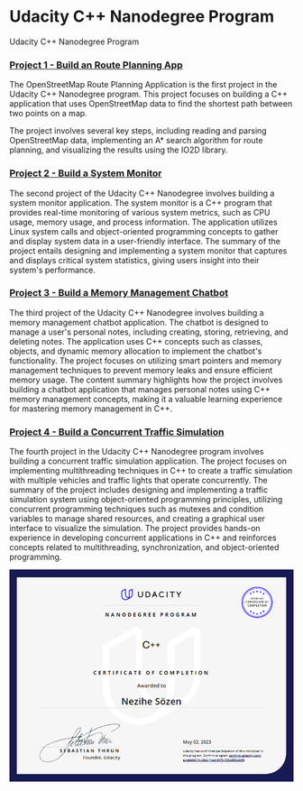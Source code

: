 # Udacity C++ Nanodegree Program
Udacity C++ Nanodegree Program

### [Project 1 - Build an Route Planning App](https://github.com/NeziheSozen/Udacity-CPP-Nanodegree-Build-an-OpenStreetMap-Route-Planner)

The OpenStreetMap Route Planning Application is the first project in the Udacity C++ Nanodegree program. This project focuses on building a C++ application that uses OpenStreetMap data to find the shortest path between two points on a map.

The project involves several key steps, including reading and parsing OpenStreetMap data, implementing an A* search algorithm for route planning, and visualizing the results using the IO2D library. 

### [Project 2 - Build a System Monitor](https://github.com/NeziheSozen/Udacity-CPP-Nanodegree-Build-a-System-Monitor)

The second project of the Udacity C++ Nanodegree involves building a system monitor application. The system monitor is a C++ program that provides real-time monitoring of various system metrics, such as CPU usage, memory usage, and process information. The application utilizes Linux system calls and object-oriented programming concepts to gather and display system data in a user-friendly interface. The summary of the project entails designing and implementing a system monitor that captures and displays critical system statistics, giving users insight into their system's performance.

### [Project 3 - Build a Memory Management Chatbot](https://github.com/NeziheSozen/Udacity-CPP-Nanodegree-Build-a-Memory-Management-Chatbot)

The third project of the Udacity C++ Nanodegree involves building a memory management chatbot application. The chatbot is designed to manage a user's personal notes, including creating, storing, retrieving, and deleting notes. The application uses C++ concepts such as classes, objects, and dynamic memory allocation to implement the chatbot's functionality. The project focuses on utilizing smart pointers and memory management techniques to prevent memory leaks and ensure efficient memory usage. The content summary highlights how the project involves building a chatbot application that manages personal notes using C++ memory management concepts, making it a valuable learning experience for mastering memory management in C++.

### [Project 4 - Build a Concurrent Traffic Simulation](https://github.com/NeziheSozen/Udacity-CPP-Nanodegree-Build-a-Concurrent-Traffic-Simulation)

The fourth project in the Udacity C++ Nanodegree program involves building a concurrent traffic simulation application. The project focuses on implementing multithreading techniques in C++ to create a traffic simulation with multiple vehicles and traffic lights that operate concurrently. The summary of the project includes designing and implementing a traffic simulation system using object-oriented programming principles, utilizing concurrent programming techniques such as mutexes and condition variables to manage shared resources, and creating a graphical user interface to visualize the simulation. The project provides hands-on experience in developing concurrent applications in C++ and reinforces concepts related to multithreading, synchronization, and object-oriented programming.

![Certificate ](image_2023-06-10_191502559.png)

